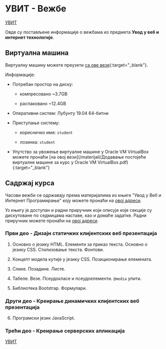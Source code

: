 # УВИТ - Вежбе

[УВИТ](../README.md)

Овде су постављене информације о вежбама из предмета **Увод у веб и интернет технологије**.

## Виртуална машина

Виртуалну машину можете преузети [са ове везе](https://1drv.ms/u/s!Agf67w2RxBDSgaQMZODYokJtkxgAMQ?e=AB8UnG){:target="_blank"}.

Информације:

- Потребан простор на диску:

    - компресовано ~3.7GB

    - распаковано ~12.4GB

- Оперативни систем: Лубунту 19.04 64-битни

- Приступање систему:

    - корисничко име: `student`

    - лозинка: `student`

- Упутство за увожење виртуалне машине у Oracle VM VirtualBox можете пронаћи [на овој вези](/materijali/Додавање постојеће виртуалне машине за курс у Oracle VM VirtualBox.pdf){:target="_blank"}

<!--
- Упутство за инсталирање система за управљање базом података MongoDB за Ubuntu оперативни систем: [овде](/materijali/Инсталација система за управљање базом података MongoDB за Ubuntu оперативни систем.pdf){:target="_blank"}
-->

## Садржај курса

Часови вежби се одржавају према материјалима из књиге "Увод у Веб и Интернет Програмирање" коју можете пронаћи на [овој адреси](./knjiga/README.md).

Уз књигу је доступан и радни приручник који описује које секције су дискутоване по седмицама наставе, као и домаће задатке. Радни приручник можете пронаћи на [овој адреси](./radni-prirucnik/README.md).

### Први део - Дизајн статичких клијентских веб презентација

1. Основно о језику HTML. Елементи за приказ текста. Основно о језику CSS. Стилизовање текста. Фонтови.

2. Концепт модела кутије у језику CSS. Позиционирање елемената.

3. Слике. Позадине. Листе.

4. Табеле. Везе. Псеудокласе и псеудоелементи. `@media` упити.

5. Библиотека Bootstrap. Формулари.

### Други део - Креирање динамичких клијентских веб презентација

6. Програмски језик JavaScript.

### Трећи део - Креирање серверских апликација

[УВИТ](../README.md)
